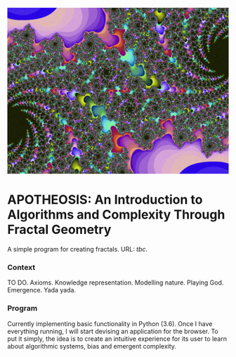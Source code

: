 ![Julia](media/julia-1.png)

# APOTHEOSIS: An Introduction to Algorithms and Complexity Through Fractal Geometry

A simple program for creating fractals. URL: *tbc*.

### Context

TO DO. Axioms. Knowledge representation. Modelling nature. Playing God. Emergence. Yada yada.

### Program

Currently implementing basic functionality in Python (3.6). Once I have everything running, I will start devising an application for the browser. To put it simply, the idea is to create an intuitive experience for its user to learn about algorithmic systems, bias and emergent complexity.

